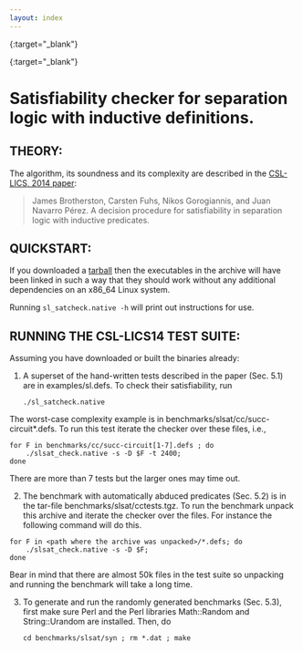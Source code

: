 ```yaml
---
layout: index
---
```

[CSL-LICS, 2014 paper]: http://dx.doi.org/10.1145/2603088.2603091
{:target="_blank"}

[tarball]: https://github.com/ngorogiannis/cyclist/releases/tag/CSL-LICS14
{:target="_blank"}

Satisfiability checker for separation logic with inductive definitions.
=======================================================================

THEORY:
-----------------------------------

The algorithm, its soundness and its complexity are described in the [CSL-LICS, 2014 paper]:

>  James Brotherston, Carsten Fuhs, Nikos Gorogiannis, and Juan Navarro Pérez.
>  A decision procedure for satisfiability in separation logic with inductive
>  predicates.

QUICKSTART:
-----------------------------------
If you downloaded a [tarball] then the executables in the archive will have been
linked in such a way that they should work without any additional dependencies
on an x86_64 Linux system.

Running
  	`sl_satcheck.native -h`
will print out instructions for use.


RUNNING THE CSL-LICS14 TEST SUITE:
-------------------------------------
Assuming you have downloaded or built the binaries already:

1. A superset of the hand-written tests described in the paper (Sec. 5.1) are in
examples/sl.defs.  To check their satisfiability, run

	`./sl_satcheck.native`

The worst-case complexity example is in benchmarks/slsat/cc/succ-circuit*.defs.
To run this test iterate the checker over these files, i.e.,

~~~~~~~~
for F in benchmarks/cc/succ-circuit[1-7].defs ; do
	./slsat_check.native -s -D $F -t 2400;
done
~~~~~~~~

There are more than 7 tests but the larger ones may time out.

2. The benchmark with automatically abduced predicates (Sec. 5.2) is in the tar-file
benchmarks/slsat/cctests.tgz.  To run the benchmark unpack this archive and iterate the
checker over the files.  For instance the following command will do this.

~~~~~~~~
for F in <path where the archive was unpacked>/*.defs; do
	./slsat_check.native -s -D $F;
done
~~~~~~~~

Bear in mind that there are almost 50k files in the test suite so unpacking and
running the benchmark will take a long time.

3. To generate and run the randomly generated benchmarks (Sec. 5.3), first
make sure Perl and the Perl libraries Math::Random and String::Urandom are
installed. Then, do

  	`cd benchmarks/slsat/syn ; rm *.dat ; make`